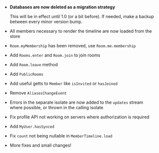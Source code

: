 - **Databases are now deleted as a migration strategy**
  
  This will be in effect until 1.0 (or a bit before). If needed, make
  a backup between every minor version bump.
- All members necessary to render the timeline are now loaded from the store
- `Room.myMembership` has been removed, use `Room.me.membership`
- Add `Rooms.enter` and `Room.join` to join rooms
- Add `Room.leave` method
- Add `PublicRooms`
- Add useful getts to `Member` like `isInvited` or `hasJoined`
- Remove `AliasesChangeEvent`
- Errors in the separate isolate are now added to the `updates` stream where possible,
  or thrown in the calling isolate
- Fix profile API not working on servers where authorization is required
- Add `MyUser.hasSynced`
- Fix `count` not being nullable in `MemberTimeline.load`
- More fixes and small changes!